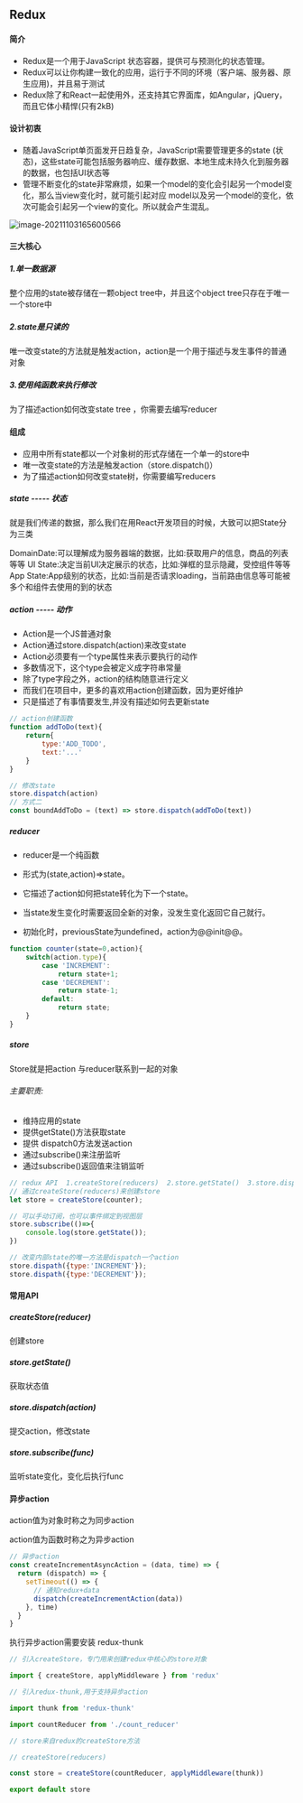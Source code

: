 ## Redux

#### 简介

- Redux是一个用于JavaScript 状态容器，提供可与预测化的状态管理。
- Redux可以让你构建一致化的应用，运行于不同的环境（客户端、服务器、原生应用)，并且易于测试
- Redux除了和React一起使用外，还支持其它界面库，如Angular，jQuery，而且它体小精悍(只有2kB)



#### 设计初衷

- 随着JavaScript单页面发开日趋复杂，JavaScript需要管理更多的state (状态)，这些state可能包括服务器响应、缓存数据、本地生成未持久化到服务器的数据，也包括UI状态等
- 管理不断变化的state非常麻烦，如果一个model的变化会引起另一个model变化，那么当view变化时，就可能引起对应 model以及另一个model的变化，依次可能会引起另一个view的变化。所以就会产生混乱。



![image-20211103165600566](C:\Users\Administrator\AppData\Roaming\Typora\typora-user-images\image-20211103165600566.png)



#### 三大核心

##### 1.单一数据源

整个应用的state被存储在一颗object tree中，并且这个object tree只存在于唯一一个store中

##### 2.state是只读的

唯一改变state的方法就是触发action，action是一个用于描述与发生事件的普通对象

##### 3.使用纯函数来执行修改

为了描述action如何改变state tree ，你需要去编写reducer



#### 组成

- 应用中所有state都以一个对象树的形式存储在一个单一的store中
- 唯一改变state的方法是触发action（store.dispatch()）
- 为了描述action如何改变state树，你需要编写reducers



##### state ----- 状态

就是我们传递的数据，那么我们在用React开发项目的时候，大致可以把State分为三类

DomainDate:可以理解成为服务器端的数据，比如:获取用户的信息，商品的列表等等
UI State:决定当前UI决定展示的状态，比如:弹框的显示隐藏，受控组件等等
App State:App级别的状态，比如:当前是否请求loading，当前路由信息等可能被多个和组件去使用的到的状态



##### action ----- 动作

- Action是一个JS普通对象
- Action通过store.dispatch(action)来改变state
- Action必须要有一个type属性来表示要执行的动作
- 多数情况下，这个type会被定义成字符串常量
- 除了type字段之外，action的结构随意进行定义
- 而我们在项目中，更多的喜欢用action创建函数，因为更好维护
- 只是描述了有事情要发生,并没有描述如何去更新state

```js
// action创建函数
function addToDo(text){
    return{
        type:'ADD_TODO',
        text:'...'
    }
}

// 修改state
store.dispatch(action)
// 方式二
const boundAddToDo = (text) => store.dispatch(addToDo(text))
```





##### reducer

- reducer是一个纯函数

- 形式为(state,action)=>state。
- 它描述了action如何把state转化为下一个state。
- 当state发生变化时需要返回全新的对象，没发生变化返回它自己就行。
- 初始化时，previousState为undefined，action为@@init@@。

```js
function counter(state=0,action){
    switch(action.type){
        case 'INCREMENT':
            return state+1;
        case 'DECREMENT':
            return state-1;
        default:
            return state;
    }
}
```





##### store

Store就是把action 与reducer联系到一起的对象

###### 主要职责:

- 维持应用的state
- 提供getState()方法获取state
- 提供 dispatch0方法发送action
- 通过subscribe()来注册监听
- 通过subscribe()返回值来注销监听



```js
// redux API  1.createStore(reducers)  2.store.getState()  3.store.dispatch(action)
// 通过createStore(reducers)来创建store
let store = createStore(counter);

// 可以手动订阅，也可以事件绑定到视图层
store.subscribe(()=>{
    console.log(store.getState());
})

// 改变内部state的唯一方法是dispatch一个action
store.dispath({type:'INCREMENT'});
store.dispath({type:'DECREMENT'});
```





#### 常用API



##### createStore(reducer)

创建store



##### store.getState()

获取状态值



##### store.dispatch(action)

提交action，修改state



##### store.subscribe(func)

监听state变化，变化后执行func





#### 异步action

action值为对象时称之为同步action

action值为函数时称之为异步action



```js
// 异步action
const createIncrementAsyncAction = (data, time) => {
  return (dispatch) => {
    setTimeout(() => {
      // 通知redux+data
      dispatch(createIncrementAction(data))
    }, time)
  }
}
```





执行异步action需要安装 redux-thunk



```js
// 引入createStore，专门用来创建redux中核心的store对象

import { createStore, applyMiddleware } from 'redux'

// 引入redux-thunk,用于支持异步action

import thunk from 'redux-thunk'

import countReducer from './count_reducer'

// store来自redux的createStore方法

// createStore(reducers)

const store = createStore(countReducer, applyMiddleware(thunk))

export default store
```

